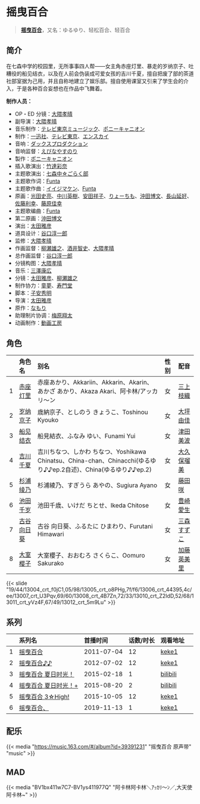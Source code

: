 # 摇曳百合


> <u>**[摇曳百合](https://bgm.tv/subject/14588)**</u>，又名：ゆるゆり、轻松百合、轻百合

## 简介

在七森中学的校园里，无所事事四人帮——女主角赤座灯里、暴走的岁纳京子、吐糟役的船见结衣，以及在人前会伪装成可爱女孩的吉川千夏，擅自把废了部的茶道社部室据为己用，并且自称地建立了娱乐部。擅自使用课室又引来了学生会的介入，于是各种百合妄想也在作品中飞舞着。

**制作人员：**
- OP・ED 分镜：[大隈孝晴](https://bgm.tv/person/208)
- 副导演：[大隈孝晴](https://bgm.tv/person/208)
- 音乐制作：[テレビ東京ミュージック](https://bgm.tv/person/35)、[ポニーキャニオン](https://bgm.tv/person/64)
- 制作：[一迅社](https://bgm.tv/person/7097)、[テレビ東京](https://bgm.tv/person/188)、[エンスカイ](https://bgm.tv/person/7520)
- 音响：[ダックスプロダクション](https://bgm.tv/person/6092)
- 音响监督：[えびなやすのり](https://bgm.tv/person/1395)
- 製作：[ポニーキャニオン](https://bgm.tv/person/64)
- 插入歌演出：[竹達彩奈](https://bgm.tv/person/5228)
- 主题歌演出：[七森中☆ごらく部](https://bgm.tv/person/15861)
- 主题歌作词：[Funta](https://bgm.tv/person/7159)
- 主题歌作曲：[イイジマケン](https://bgm.tv/person/11060)、[Funta](https://bgm.tv/person/7159)
- 原画：[光田史亮](https://bgm.tv/person/12286)、[中川英樹](https://bgm.tv/person/21549)、[安田祥子](https://bgm.tv/person/26264)、[りょーちも](https://bgm.tv/person/3557)、[沖田博文](https://bgm.tv/person/14844)、[長山延好](https://bgm.tv/person/23680)、[佐藤利幸](https://bgm.tv/person/3205)、[藤原佳幸](https://bgm.tv/person/8100)
- 主题歌编曲：[Funta](https://bgm.tv/person/7159)
- 第二原画：[沖田博文](https://bgm.tv/person/14844)
- 演出：[太田雅彦](https://bgm.tv/person/1294)
- 道具设计：[谷口淳一郎](https://bgm.tv/person/3063)
- 监修：[大隈孝晴](https://bgm.tv/person/208)
- 作画监督：[柳瀬雄之](https://bgm.tv/person/2435)、[酒井智史](https://bgm.tv/person/21200)、[大隈孝晴](https://bgm.tv/person/208)
- 总作画监督：[谷口淳一郎](https://bgm.tv/person/3063)
- 分镜构图：[大隈孝晴](https://bgm.tv/person/208)
- 音乐：[三澤康広](https://bgm.tv/person/3060)
- 分镜：[太田雅彦](https://bgm.tv/person/1294)、[柳瀬雄之](https://bgm.tv/person/2435)
- 制作协力：[童夢](https://bgm.tv/person/7309)、[寿門堂](https://bgm.tv/person/33566)
- 脚本：[子安秀明](https://bgm.tv/person/3370)
- 导演：[太田雅彦](https://bgm.tv/person/1294)
- 原作：[なもり](https://bgm.tv/person/6709)
- 助理制片协调：[梅原翔太](https://bgm.tv/person/27888)
- 动画制作：[動画工房](https://bgm.tv/person/6305)

## 角色

|     |   角色名   |   别名  | 性别 |  配音  |
|:--- |:------  |:----      |:---  |:--   |
| 1 | [赤座灯里](https://bgm.tv/character/13004) | 赤座あかり、Akkariin、Akkarin、Akarin、あかざ あかり、Akaza Akari、阿卡林/アッカリ〜ン | 女 | [三上枝織](https://bgm.tv/person/5105) |
| 2 | [岁纳京子](https://bgm.tv/character/13005) | 歳納京子、としのう きょうこ、Toshinou Kyouko | 女 | [大坪由佳](https://bgm.tv/person/6706) |
| 3 | [船见结衣](https://bgm.tv/character/13006) | 船見結衣、ふなみ ゆい、Funami Yui | 女 | [津田美波](https://bgm.tv/person/5736) |
| 4 | [吉川千夏](https://bgm.tv/character/13007) | 吉川ちなつ、しかわ ちなつ、Yoshikawa Chinatsu、China-chan、Chinacchi(ゆるゆり♪♪ep.2自述)、China(ゆるゆり♪♪ep.2) | 女 | [大久保瑠美](https://bgm.tv/person/6090) |
| 5 | [杉浦绫乃](https://bgm.tv/character/13008) | 杉浦綾乃、すぎうら あやの、Sugiura Ayano | 女 | [藤田咲](https://bgm.tv/person/5014) |
| 6 | [池田千岁](https://bgm.tv/character/13010) | 池田千歳、いけだ ちとせ、Ikeda Chitose | 女 | [豊崎愛生](https://bgm.tv/person/5001) |
| 7 | [古谷向日葵](https://bgm.tv/character/13011) | 古谷 向日葵、ふるたに ひまわり、Furutani Himawari | 女 | [三森すずこ](https://bgm.tv/person/6707) |
| 8 | [大室樱子](https://bgm.tv/character/13012) | 大室櫻子、おおむろ さくらこ、Oomuro Sakurako | 女 | [加藤英美里](https://bgm.tv/person/4850) |

{{< slide "19/44/13004_crt_f0jC1,05/98/13005_crt_o8PHg,7f/f6/13006_crt_44395,4c/ee/13007_crt_U3Pqv,69/60/13008_crt_4B7Zn,72/33/13010_crt_Z2IdD,52/68/13011_crt_yVz4F,67/49/13012_crt_5m9Lu" >}}

## 系列

|     | 系列名          | 首播时间       | 话数/时长 | 观看地址                                                        |     |
| :-- | :----------- | :--------- | :---- | :---------------------------------------------------------- | --- |
| 1   |[摇曳百合](https://bgm.tv/subject/14588)| 2011-07-04 | 12    | [keke1](https://www.keke1.app/play/29059-4-256616.html)     |     |
| 2   |[摇曳百合♪♪](https://bgm.tv/subject/28900)| 2012-07-02 | 12    | [keke1](https://www.keke1.app/play/29058-4-256604.html)     |     |
| 3   |[摇曳百合 夏日时光！](https://bgm.tv/subject/99796)| 2015-02-18 | 1     | [bilibili](https://www.bilibili.com/video/BV1UW411c7d7?p=3) |     |
| 4   |[摇曳百合 夏日时光！+](https://bgm.tv/subject/136311)| 2015-08-20 | 2     | [bilibili](https://www.bilibili.com/video/BV1UW411c7d7)     |     |
| 5   |[摇曳百合 3☆High!](https://bgm.tv/subject/127573)| 2015-10-05 | 12    | [keke1](https://www.keke1.app/play/29057-4-256592.html)     |     |
| 6   |[摇曳百合、](https://bgm.tv/subject/243787)| 2019-11-13 | 1     | [keke1](https://www.keke1.app/play/29056-4-256591.html)     |     |


## 配乐

{{< media "https://music.163.com/#/album?id=39391231"
"摇曳百合 原声带"
"music" >}}
## MAD

{{< media  "BV1bx411w7C7-BV1ys411977Q"
"阿卡林阿卡林＼ｱｯｶﾘ～ﾝ／,大天使阿卡林~"  >}}

